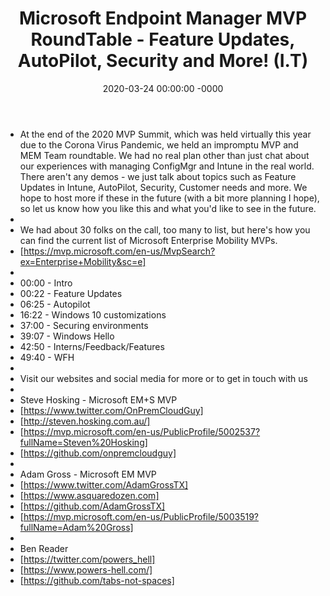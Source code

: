 ﻿---
layout: post
title: "Microsoft Endpoint Manager MVP RoundTable - Feature Updates, AutoPilot, Security and More! (I.T)"
date: 2020-03-24 00:00:00 -0000
categories:
---
 * At the end of the 2020 MVP Summit, which was held virtually this year due to the Corona Virus Pandemic, we held an impromptu MVP and MEM Team roundtable. We had no real plan other than just chat about our experiences with managing ConfigMgr and Intune in the real world. There aren't any demos - we just talk about topics such as Feature Updates in Intune, AutoPilot, Security, Customer needs and more. We hope to host more if these in the future (with a bit more planning I hope), so let us know how you like this and what you'd like to see in the future.
 * 
 * We had about 30 folks on the call, too many to list, but here's how you can find the current list of Microsoft Enterprise Mobility MVPs.
 * [https://mvp.microsoft.com/en-us/MvpSearch?ex=Enterprise+Mobility&sc=e]
 * 
 * 00:00 - Intro
 * 00:22 - Feature Updates
 * 06:25 - Autopilot
 * 16:22 - Windows 10 customizations
 * 37:00 - Securing environments 
 * 39:07 - Windows Hello
 * 42:50 - Interns/Feedback/Features
 * 49:40 - WFH 
 * 
 * Visit our websites and social media for more or to get in touch with us
 * 
 * Steve Hosking - Microsoft EM+S MVP
 * [https://www.twitter.com/OnPremCloudGuy]
 * [http://steven.hosking.com.au/]
 * [https://mvp.microsoft.com/en-us/PublicProfile/5002537?fullName=Steven%20Hosking]
 * [https://github.com/onpremcloudguy]
 * 
 * Adam Gross - Microsoft EM MVP
 * [https://www.twitter.com/AdamGrossTX]
 * [https://www.asquaredozen.com]
 * [https://github.com/AdamGrossTX]
 * [https://mvp.microsoft.com/en-us/PublicProfile/5003519?fullName=Adam%20Gross]
 * 
 * Ben Reader
 * [https://twitter.com/powers_hell]
 * [https://www.powers-hell.com/]
 * [https://github.com/tabs-not-spaces]
